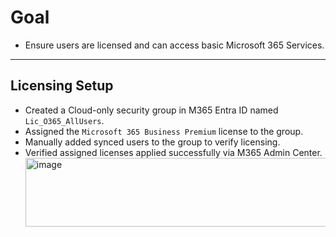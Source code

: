 # Goal
- Ensure users are licensed and can access basic Microsoft 365 Services.

---

## Licensing Setup
- Created a Cloud-only security group in M365 Entra ID named `Lic_O365_AllUsers`.
- Assigned the `Microsoft 365 Business Premium` license to the group.
- Manually added synced users to the group to verify licensing.
- Verified assigned licenses applied successfully via M365 Admin Center.
  <img width="832" height="110" alt="image" src="https://github.com/user-attachments/assets/9b40f27f-4bff-47c2-9102-4a08efe5259e" />
